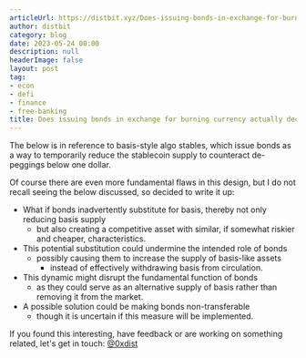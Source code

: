 ```yaml
---
articleUrl: https://distbit.xyz/Does-issuing-bonds-in-exchange-for-burning-currency-actually-decrease-supply
author: distbit
category: blog
date: 2023-05-24 00:00
description: null
headerImage: false
layout: post
tag:
- econ
- defi
- finance
- free-banking
title: Does issuing bonds in exchange for burning currency actually decrease supply
---
```


   


The below is in reference to basis-style algo stables, which issue bonds as a way to temporarily reduce the stablecoin supply to counteract de-peggings below one dollar.

Of course there are even more fundamental flaws in this design, but I do not recall seeing the below discussed, so decided to write it up:

- What if bonds inadvertently substitute for basis, thereby not only reducing basis supply
	- but also creating a competitive asset with similar, if somewhat riskier and cheaper, characteristics.
- This potential substitution could undermine the intended role of bonds
	- possibly causing them to increase the supply of basis-like assets
		- instead of effectively withdrawing basis from circulation.
- This dynamic might disrupt the fundamental function of bonds
	- as they could serve as an alternative supply of basis rather than removing it from the market.
- A possible solution could be making bonds non-transferable
	- though it is uncertain if this measure will be implemented.



If you found this interesting, have feedback or are working on something related, let's get in touch: [@0xdist](https://twitter.com/0xdist)